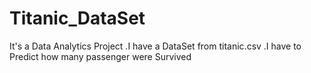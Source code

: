 # Titanic_DataSet
It's a Data Analytics Project .I have a DataSet from titanic.csv .I have to Predict how many passenger were Survived

